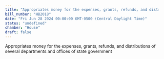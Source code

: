 ```yaml
---
title: "Appropriates money for the expenses, grants, refunds, and distributions of several departments and offices of state government"
bill_number: "HB2018"
date: "Fri Jun 28 2024 00:00:00 GMT-0500 (Central Daylight Time)"
status: "undefined"
chamber: "House"
draft: false
---
```

Appropriates money for the expenses, grants, refunds, and distributions of several departments and offices of state government
